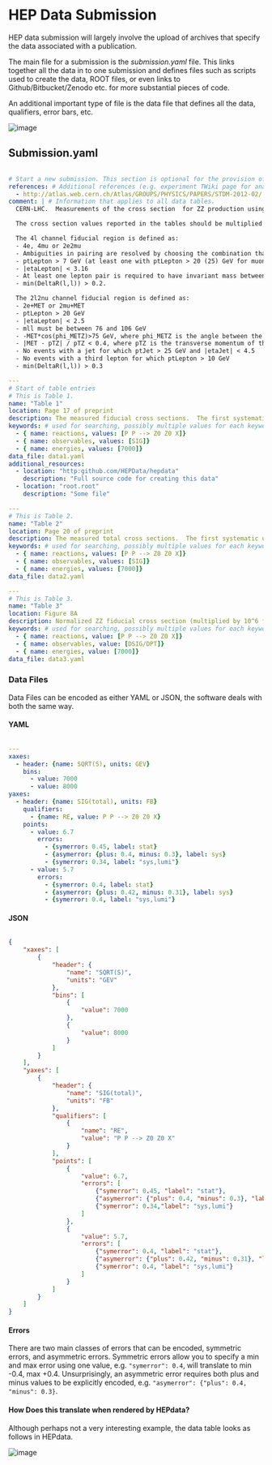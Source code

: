 # HEP Data Submission

HEP data submission will largely involve the upload of archives that specify the data associated with a publication.

The main file for a submission is the *submission.yaml* file.
This links together all the data in to one submission and defines files such as scripts used to create the data, ROOT files, or even links to Github/Bitbucket/Zenodo etc. for more substantial pieces of code.

An additional important type of file is the data file that defines all the data, qualifiers, error bars, etc.

 ![image](assets/hepdata_root_processing.png)

## Submission.yaml


``` yaml

# Start a new submission. This section is optional for the provision of information about the overall submission.
references: # Additional references (e.g. experiment TWiki page for analysis)
  - http://atlas.web.cern.ch/Atlas/GROUPS/PHYSICS/PAPERS/STDM-2012-02/
comment: | # Information that applies to all data tables.
  CERN-LHC.  Measurements of the cross section  for ZZ production using the 4l and 2l2nu decay channels in proton-proton collisions at a centre-of-mass energy of 7 TeV with 4.6 fb^-1 of data collected in 2011.  The final states used are 4 electrons, 4 muons, 2 electrons and 2 muons, 2 electrons and missing transverse momentum, and 2 muons and missing transverse momentum (MET).

  The cross section values reported in the tables should be multiplied by a factor of 1.0141 to take into account the updated value of the integrated luminosity for the ATLAS 2011 data taking period.  The uncertainty on the global normalisation ("Lumi") remains at 1.8%.  See Eur.Phys.J. C73 (2013) 2518 for more details.

  The 4l channel fiducial region is defined as:
  - 4e, 4mu or 2e2mu
  - Ambiguities in pairing are resolved by choosing the combination that results in the smaller value of the sum |mll - mZ| for the two pairs, where mll is the mass of the dilepton system.
  - ptLepton > 7 GeV (at least one with ptLepton > 20 (25) GeV for muons (electrons))
  - |etaLepton| < 3.16
  - At least one lepton pair is required to have invariant mass between 66 and 116 GeV. If the second pair also satisfies this, the event is ZZ, otherwise if the second pair satisfies mll > 20 GeV it is ZZ*.
  - min(DeltaR(l,l)) > 0.2.

  The 2l2nu channel fiducial region is defined as:
  - 2e+MET or 2mu+MET
  - ptLepton > 20 GeV
  - |etaLepton| < 2.5
  - mll must be between 76 and 106 GeV
  - -MET*cos(phi_METZ)>75 GeV, where phi_METZ is the angle between the Z and the MET
  - |MET - pTZ| / pTZ < 0.4, where pTZ is the transverse momentum of the dilepton system
  - No events with a jet for which ptJet > 25 GeV and |etaJet| < 4.5
  - No events with a third lepton for which ptLepton > 10 GeV
  - min(DeltaR(l,l)) > 0.3

---
# Start of table entries
# This is Table 1.
name: "Table 1"
location: Page 17 of preprint
description: The measured fiducial cross sections.  The first systematic uncertainty is the combined systematic uncertainty excluding luminosity, the second is the luminosity
keywords: # used for searching, possibly multiple values for each keyword
  - { name: reactions, values: [P P --> Z0 Z0 X]}
  - { name: observables, values: [SIG]}
  - { name: energies, values: [7000]}
data_file: data1.yaml
additional_resources:
  - location: "http:github.com/HEPData/hepdata"
    description: "Full source code for creating this data"
  - location: "root.root"
    description: "Some file"

---
# This is Table 2.
name: "Table 2"
location: Page 20 of preprint
description: The measured total cross sections.  The first systematic uncertainty is the combined systematic uncertainty excluding luminosity, the second is the luminosity
keywords: # used for searching, possibly multiple values for each keyword
  - { name: reactions, values: [P P --> Z0 Z0 X]}
  - { name: observables, values: [SIG]}
  - { name: energies, values: [7000]}
data_file: data2.yaml

---
# This is Table 3.
name: "Table 3"
location: Figure 8A
description: Normalized ZZ fiducial cross section (multiplied by 10^6 for readability) in bins of the leading reconstructed dilepton pT for the 4 lepton channel.  The first systematic uncertainty is detector systematics, the second is background systematic uncertainties
keywords: # used for searching, possibly multiple values for each keyword
  - { name: reactions, value: [P P --> Z0 Z0 X]}
  - { name: observables, value: [DSIG/DPT]}
  - { name: energies, value: [7000]}
data_file: data3.yaml

```

### Data Files

Data Files can be encoded as either YAML or JSON, the software deals with both the same way.

#### YAML

``` yaml

---
xaxes:
  - header: {name: SQRT(S), units: GEV}
    bins:
      - value: 7000
      - value: 8000
yaxes:
  - header: {name: SIG(total), units: FB}
    qualifiers:
      - {name: RE, value: P P --> Z0 Z0 X}
    points:
      - value: 6.7
        errors:
          - {symerror: 0.45, label: stat}
          - {asymerror: {plus: 0.4, minus: 0.3}, label: sys}
          - {symerror: 0.34, label: "sys,lumi"}
      - value: 5.7
        errors:
          - {symerror: 0.4, label: stat}
          - {asymerror: {plus: 0.42, minus: 0.31}, label: sys}
          - {symerror: 0.4, label: "sys,lumi"}

```


#### JSON

``` json

{
    "xaxes": [
        {
            "header": {
                "name": "SQRT(S)",
                "units": "GEV"
            },
            "bins": [
                {
                    "value": 7000
                },
                {
                    "value": 8000
                }
            ]
        }
    ],
    "yaxes": [
        {
            "header": {
                "name": "SIG(total)",
                "units": "FB"
            },
            "qualifiers": [
                {
                    "name": "RE",
                    "value": "P P --> Z0 Z0 X"
                }
            ],
            "points": [
                {
                    "value": 6.7,
                    "errors": [
                        {"symerror": 0.45, "label": "stat"},
                        {"asymerror": {"plus": 0.4, "minus": 0.3}, "label": "sys"},
                        {"symerror": 0.34,"label": "sys,lumi"}
                    ]
                },
                {
                    "value": 5.7,
                    "errors": [
                        {"symerror": 0.4, "label": "stat"},
                        {"asymerror": {"plus": 0.42, "minus": 0.31}, "label": "sys"},
                        {"symerror": 0.4, "label": "sys,lumi"}
                    ]
                }
            ]
        }
    ]
}
```

#### Errors

There are two main classes of errors that can be encoded, symmetric errors, and asymmetric errors.
Symmetric errors allow you to specify a min and max error using one value, e.g. ```"symerror": 0.4```, will translate to min -0.4, max +0.4.
Unsurprisingly, an asymmetric error requires both plus and minus values to be explicitly encoded, e.g. ```"asymerror": {"plus": 0.4, "minus": 0.3}```.

#### How Does this translate when rendered by HEPdata?

Although perhaps not a very interesting example, the data table looks as follows in HEPdata.

![image](assets/table-2-rendering.png)
